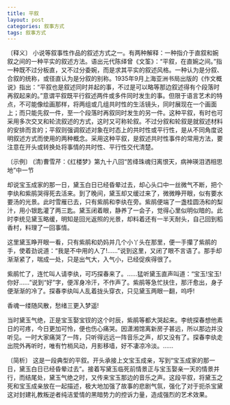```yaml
---
title: 平叙
layout: post
categories: 叙事方式
tags: 叙事方式
---
```


〔释义〕 小说等叙事性作品的叙述方式之一。有两种解释：一种指介于直叙和婉叙之间的一种平实的叙述方法。语出元代陈绎曾《文筌》：“平叙，在直婉之间。”指一种既不过分板直，又不过分委婉，而是求其平实的叙述风格。一种认为是分叙、合叙的统称，或径直认为是分叙的别称。1935年9月上海亚洲书局出版的《作文概说》指出：“平叙也是叙述同时并起的事，不过是可以略等那边叙述得有个段落时再叙起来的。”意谓平叙既平行叙述两件或多件同时发生的事。但限于语言艺术的特点，不可能像绘画那样，将两组或几组共时性的生活镜头，同时展现在一个画面上；而只能先叙一件，至一个段落时再叙同时发生的另一件。这种平叙，有时也可采用多次交叉和轮流叙述的方式，这时又可称轮叙。不过分叙和轮叙是就叙述材料的安排而言的；平叙则强调叙述对象在时态上的共时性或平行性，是从不同角度说明叙述方式而使用的两种概念。采用这种平叙，是叙述共时性事件的常用方法，要注意在开头或转换处将事情的共时性、平行性交代清楚。

〔示例〕 (清)曹雪芹：《红楼梦》第九十八回“苦绛珠魂归离恨天，病神瑛泪洒相思地”中一节

却说宝玉成家的那一日，黛玉白日已经昏晕过去，却心头口中一丝微气不断，把个李纨和紫鹃哭得死去活来。到了晚间，黛玉却又缓过来了，微微睁开眼，似有要水要汤的光景。此时雪雁已去，只有紫鹃和李纨在旁。紫鹃便端了一盏桂圆汤和的梨汁，用小银匙灌了两三匙。黛玉闭着眼，静养了一会子，觉得心里似明似暗的。此时李统见黛玉略缓，明知是回光返照的光景，却料着还有一半天耐头，自己回到稻香村，料理了一回事情。

这里黛玉睁开眼一看，只有紫鹃和奶妈并几个小丫头在那里，便一手攥了紫鹃的手，使着劲说道：“我是不中用的人了!……”说到这里，又闭了眼不言语了。那手却渐渐紧了，喘成一处，只是出气大，入气小，已经促疾得很了。

紫鹃忙了，连忙叫人请李纨，可巧探春来了。……猛听黛玉直声叫道：“宝玉!宝玉!你好……”说到“好”字，便浑身冷汗，不作声了。紫鹃等急忙扶住，那汗愈出，身子便渐渐的冷了。探春李纨叫人乱着拢头穿衣，只见黛玉两眼一翻，呜呼!

香魂一缕随风散，愁绪三更入梦遥!

当时黛玉气绝，正是宝玉娶宝钗的这个时辰，紫鹃等都大哭起来。李统探春想他素日的可疼，今日更加可怜，便也伤心痛哭。因潇湘馆离新房子甚远，所以那边并没听见。一时大家痛哭了一阵，只听得远远一阵音乐之声，却又没有了。探春李纨走出院外再听时，唯有竹梢风动，月影移墙，好不凄凉冷淡。……

〔简析〕 这是一段典型的平叙。开头承接上文宝玉成亲，写到“宝玉成家的那一日，黛玉白日已经昏晕过去”。接着写黛玉临死前情景正与宝玉娶亲一天的情景并行，而结尾处，黛玉气绝之时，又传来宝玉那边的音乐之声。这段平叙，将黛玉之死和宝玉成亲放在一起描述，极大地加强了故事的悲剧气氛，强化了对于扼杀宝黛这对封建礼教叛逆者纯洁爱情的黑暗势力的控诉力量，造成强烈的艺术效果。 